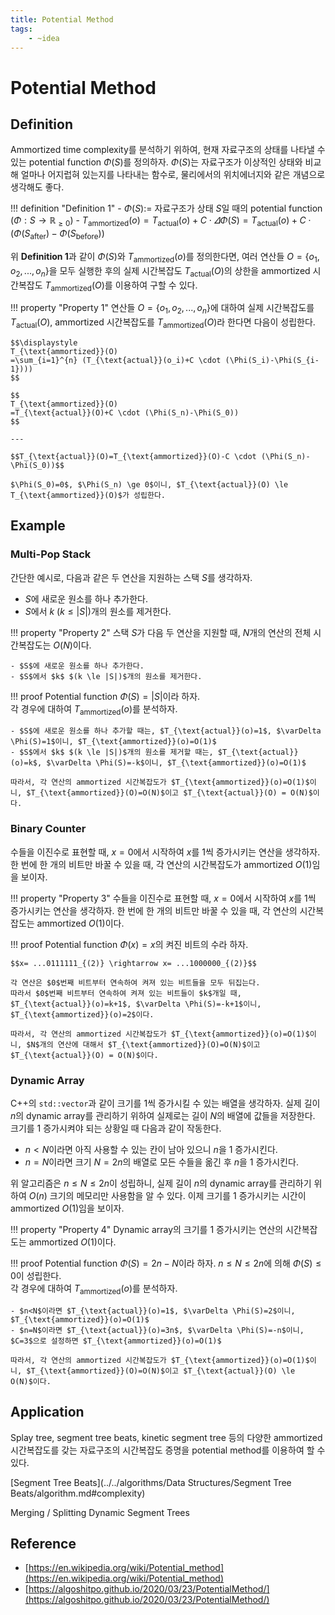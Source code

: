 ```yaml
---
title: Potential Method
tags:
    - ~idea
---
```


# Potential Method

## Definition

Ammortized time complexity를 분석하기 위하여, 현재 자료구조의 상태를 나타낼 수 있는 potential function $\Phi(S)$를 정의하자.
$\Phi(S)$는 자료구조가 이상적인 상태와 비교해 얼마나 어지럽혀 있는지를 나타내는 함수로, 물리에서의 위치에너지와 같은 개념으로 생각해도 좋다.

!!! definition "Definition 1"
    - $\Phi(S):=$ 자료구조가 상태 $S$일 때의 potential function $(\Phi : S \rightarrow \mathbb{R}_{\ge 0})$
    - $T_{\text{ammortized}}(o)=T_{\text{actual}}(o)+C \cdot \varDelta \Phi(S) = T_{\text{actual}}(o)+C \cdot (\Phi(S_{\text{after}})-\Phi(S_{\text{before}}))$

위 **Definition 1**과 같이 $\Phi(S)$와 $T_{\text{ammortized}}(o)$를 정의한다면, 여러 연산들 $O=\{o_1, o_2, ..., o_n\}$을 모두 실행한 후의 실제 시간복잡도 $T_{\text{actual}}(O)$의 상한을 ammortized 시간복잡도 $T_{\text{ammortized}}(O)$를 이용하여 구할 수 있다.

!!! property "Property 1"
    연산들 $O=\{o_1, o_2, ..., o_n\}$에 대하여 실제 시간복잡도를 $T_{\text{actual}}(O)$, ammortized 시간복잡도를 $T_{\text{ammortized}}(O)$라 한다면 다음이 성립한다.

    $$\displaystyle
    T_{\text{ammortized}}(O)
    =\sum_{i=1}^{n} (T_{\text{actual}}(o_i)+C \cdot (\Phi(S_i)-\Phi(S_{i-1})))
    $$

    $$
    T_{\text{ammortized}}(O)
    =T_{\text{actual}}(O)+C \cdot (\Phi(S_n)-\Phi(S_0))
    $$

    ---

    $$T_{\text{actual}}(O)=T_{\text{ammortized}}(O)-C \cdot (\Phi(S_n)-\Phi(S_0))$$

    $\Phi(S_0)=0$, $\Phi(S_n) \ge 0$이니, $T_{\text{actual}}(O) \le T_{\text{ammortized}}(O)$가 성립한다.

## Example

### Multi-Pop Stack

간단한 예시로, 다음과 같은 두 연산을 지원하는 스택 $S$를 생각하자.

- $S$에 새로운 원소를 하나 추가한다.
- $S$에서 $k$ $(k \le |S|)$개의 원소를 제거한다.

!!! property "Property 2"
    스택 $S$가 다음 두 연산을 지원할 때, $N$개의 연산의 전체 시간복잡도는 $O(N)$이다.
    
    - $S$에 새로운 원소를 하나 추가한다.
    - $S$에서 $k$ $(k \le |S|)$개의 원소를 제거한다.

!!! proof
    Potential function $\Phi(S)=|S|$이라 하자.  
    각 경우에 대하여 $T_{\text{ammortized}}(o)$를 분석하자.

    - $S$에 새로운 원소를 하나 추가할 때는, $T_{\text{actual}}(o)=1$, $\varDelta \Phi(S)=1$이니, $T_{\text{ammortized}}(o)=O(1)$
    - $S$에서 $k$ $(k \le |S|)$개의 원소를 제거할 때는, $T_{\text{actual}}(o)=k$, $\varDelta \Phi(S)=-k$이니, $T_{\text{ammortized}}(o)=O(1)$
  
    따라서, 각 연산의 ammortized 시간복잡도가 $T_{\text{ammortized}}(o)=O(1)$이니, $T_{\text{ammortized}}(O)=O(N)$이고 $T_{\text{actual}}(O) = O(N)$이다.

### Binary Counter

수들을 이진수로 표현할 때, $x=0$에서 시작하여 $x$를 $1$씩 증가시키는 연산을 생각하자.
한 번에 한 개의 비트만 바꿀 수 있을 때, 각 연산의 시간복잡도가 ammortized $O(1)$임을 보이자.

!!! property "Property 3"
    수들을 이진수로 표현할 때, $x=0$에서 시작하여 $x$를 $1$씩 증가시키는 연산을 생각하자.
    한 번에 한 개의 비트만 바꿀 수 있을 때, 각 연산의 시간복잡도는 ammortized $O(1)$이다.

!!! proof
    Potential function $\Phi(x)=x$의 켜진 비트의 수라 하자.

    $$x= ...0111111_{(2)} \rightarrow x= ...1000000_{(2)}$$

    각 연산은 $0$번째 비트부터 연속하여 켜져 있는 비트들을 모두 뒤집는다.  
    따라서 $0$번째 비트부터 연속하여 켜져 있는 비트들이 $k$개일 때, $T_{\text{actual}}(o)=k+1$, $\varDelta \Phi(S)=-k+1$이니, $T_{\text{ammortized}}(o)=2$이다.
  
    따라서, 각 연산의 ammortized 시간복잡도가 $T_{\text{ammortized}}(o)=O(1)$이니, $N$개의 연산에 대해서 $T_{\text{ammortized}}(O)=O(N)$이고 $T_{\text{actual}}(O) = O(N)$이다.

### Dynamic Array

C++의 `std::vector`과 같이 크기를 $1$씩 증가시킬 수 있는 배열을 생각하자.
실제 길이 $n$의 dynamic array를 관리하기 위하여 실제로는 길이 $N$의 배열에 값들을 저장한다.
크기를 $1$ 증가시켜야 되는 상황일 때 다음과 같이 작동한다.

- $n<N$이라면 아직 사용할 수 있는 칸이 남아 있으니 $n$을 $1$ 증가시킨다.
- $n=N$이라면 크기 $N=2n$의 배열로 모든 수들을 옮긴 후 $n$을 $1$ 증가시킨다.

위 알고리즘은 $n \le N \le 2n$이 성립하니, 실제 길이 $n$의 dynamic array를 관리하기 위하여 $O(n)$ 크기의 메모리만 사용함을 알 수 있다.
이제 크기를 $1$ 증가시키는 시간이 ammortized $O(1)$임을 보이자.

!!! property "Property 4"
    Dynamic array의 크기를 $1$ 증가시키는 연산의 시간복잡도는 ammortized $O(1)$이다.

!!! proof
    Potential function $\Phi(S)=2n-N$이라 하자.
    $n \le N \le 2n$에 의해 $\Phi(S) \le 0$이 성립한다.  
    각 경우에 대하여 $T_{\text{ammortized}}(o)$를 분석하자.

    - $n<N$이라면 $T_{\text{actual}}(o)=1$, $\varDelta \Phi(S)=2$이니, $T_{\text{ammortized}}(o)=O(1)$
    - $n=N$이라면 $T_{\text{actual}}(o)=3n$, $\varDelta \Phi(S)=-n$이니, $C=3$으로 설정하면 $T_{\text{ammortized}}(o)=O(1)$

    따라서, 각 연산의 ammortized 시간복잡도가 $T_{\text{ammortized}}(o)=O(1)$이니, $T_{\text{ammortized}}(O)=O(N)$이고 $T_{\text{actual}}(O) \le O(N)$이다.

## Application

Splay tree, segment tree beats, kinetic segment tree 등의 다양한 ammortized 시간복잡도를 갖는 자료구조의 시간복잡도 증명을 potential method를 이용하여 할 수 있다.

[Segment Tree Beats](../../algorithms/Data Structures/Segment Tree Beats/algorithm.md#complexity)

Merging / Splitting Dynamic Segment Trees

## Reference

- [https://en.wikipedia.org/wiki/Potential_method](https://en.wikipedia.org/wiki/Potential_method)
- [https://algoshitpo.github.io/2020/03/23/PotentialMethod/](https://algoshitpo.github.io/2020/03/23/PotentialMethod/)